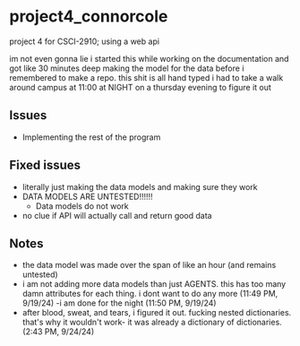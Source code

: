 # project4_connorcole
 project 4 for CSCI-2910; using a web api

 im not even gonna lie i started this while working on the documentation and got like 30 minutes deep making the model for the data before i remembered to make a repo. this shit is all hand typed i had to take a walk around campus at 11:00 at NIGHT on a thursday evening to figure it out


 
## Issues
  - Implementing the rest of the program

## Fixed issues
  - literally just making the data models and making sure they work
  - DATA MODELS ARE UNTESTED!!!!!!
    - Data models do not work
  - no clue if API will actually call and return good data

## Notes
  - the data model was made over the span of like an hour (and remains untested)
  - i am not adding more data models than just AGENTS. this has too many damn attributes for each thing. i dont want to do any more (11:49 PM, 9/19/24)
  -i am done for the night (11:50 PM, 9/19/24)
  - after blood, sweat, and tears, i figured it out. fucking nested dictionaries. that's why it wouldn't work- it was already a dictionary of dictionaries. (2:43 PM, 9/24/24)

